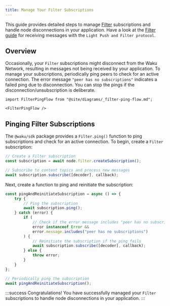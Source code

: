 ```yaml
---
title: Manage Your Filter Subscriptions
---
```


This guide provides detailed steps to manage [Filter](/overview/concepts/protocols#filter) subscriptions and handle node disconnections in your application. Have a look at the [Filter guide](/guides/js-waku/light-send-receive) for receiving messages with the `Light Push and Filter protocol`.

## Overview

Occasionally, your `Filter` subscriptions might disconnect from the Waku Network, resulting in messages not being received by your application. To manage your subscriptions, periodically ping peers to check for an active connection. The error message `"peer has no subscriptions"` indicates a failed ping due to disconnection. You can stop the pings if the disconnection/unsubscription is deliberate.

```mdx-code-block
import FilterPingFlow from "@site/diagrams/_filter-ping-flow.md";

<FilterPingFlow />
```

## Pinging Filter Subscriptions

The `@waku/sdk` package provides a `Filter.ping()` function to ping subscriptions and check for an active connection. To begin, create a `Filter` subscription:

```js
// Create a Filter subscription
const subscription = await node.filter.createSubscription();

// Subscribe to content topics and process new messages
await subscription.subscribe([decoder], callback);
```

Next, create a function to ping and reinitiate the subscription:

```js
const pingAndReinitiateSubscription = async () => {
	try {
		// Ping the subscription
		await subscription.ping();
	} catch (error) {
		if (
			// Check if the error message includes "peer has no subscriptions"
			error instanceof Error &&
			error.message.includes("peer has no subscriptions")
		) {
			// Reinitiate the subscription if the ping fails
			await subscription.subscribe([decoder], callback);
		} else {
			throw error;
		}
	}
};

// Periodically ping the subscription
await pingAndReinitiateSubscription();
```

:::success Congratulations!
You have successfully managed your `Filter` subscriptions to handle node disconnections in your application.
:::